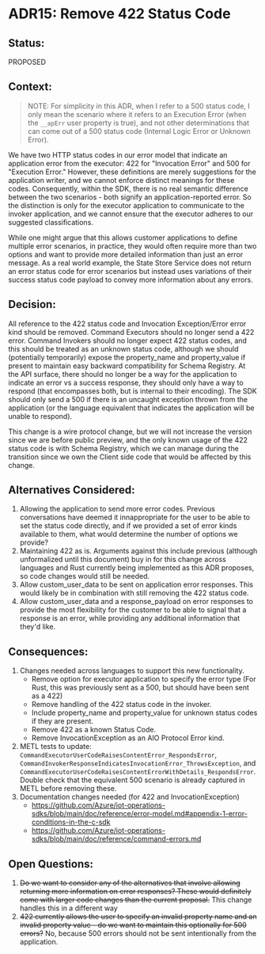 # ADR15: Remove 422 Status Code

## Status: 

PROPOSED

## Context: 

> NOTE: For simplicity in this ADR, when I refer to a 500 status code, I only mean the scenario where it refers to an Execution Error (when the `__apErr` user property is true), and not other determinations that can come out of a 500 status code (Internal Logic Error or Unknown Error).

We have two HTTP status codes in our error model that indicate an application error from the executor: 422 for "Invocation Error" and 500 for "Execution Error." However, these definitions are merely suggestions for the application writer, and we cannot enforce distinct meanings for these codes. Consequently, within the SDK, there is no real semantic difference between the two scenarios - both signify an application-reported error. So the distinction is only for the executor application to communicate to the invoker application, and we cannot ensure that the executor adheres to our suggested classifications.

While one might argue that this allows customer applications to define multiple error scenarios, in practice, they would often require more than two options and want to provide more detailed information than just an error message. As a real world example, the State Store Service does not return an error status code for error scenarios but instead uses variations of their success status code payload to convey more information about any errors.

## Decision: 

All reference to the 422 status code and Invocation Exception/Error error kind should be removed. Command Executors should no longer send a 422 error. Command Invokers should no longer expect 422 status codes, and this should be treated as an unknown status code, although we should (potentially temporarily) expose the property_name and property_value if present to maintain easy backward compatibility for Schema Registry.
At the API surface, there should no longer be a way for the application to indicate an error vs a success response, they should only have a way to respond (that encompasses both, but is internal to their encoding). The SDK should only send a 500 if there is an uncaught exception thrown from the application (or the language equivalent that indicates the application will be unable to respond).

This change is a wire protocol change, but we will not increase the version since we are before public preview, and the only known usage of the 422 status code is with Schema Registry, which we can manage during the transition since we own the Client side code that would be affected by this change.

## Alternatives Considered:

1. Allowing the application to send more error codes. Previous conversations have deemed it innappropriate for the user to be able to set the status code directly, and if we provided a set of error kinds available to them, what would determine the number of options we provide?
1. Maintaining 422 as is. Arguments against this include previous (although unformalized until this document) buy in for this change across languages and Rust currently being implemented as this ADR proposes, so code changes would still be needed.
1. Allow custom_user_data to be sent on application error responses. This would likely be in combination with still removing the 422 status code.
1. Allow custom_user_data and a response_payload on error responses to provide the most flexibility for the customer to be able to signal that a response is an error, while providing any additional information that they'd like.

## Consequences:

1. Changes needed across languages to support this new functionality.
    - Remove option for executor application to specify the error type (For Rust, this was previously sent as a 500, but should have been sent as a 422)
    - Remove handling of the 422 status code in the invoker.
    - Include property_name and property_value for unknown status codes if they are present.
    - Remove 422 as a known Status Code.
    - Remove InvocationException as an AIO Protocol Error kind.
1. METL tests to update: `CommandExecutorUserCodeRaisesContentError_RespondsError`, `CommandInvokerResponseIndicatesInvocationError_ThrowsException`, and `CommandExecutorUserCodeRaisesContentErrorWithDetails_RespondsError`. Double check that the equivalent 500 scenario is already captured in METL before removing these.
1. Documentation changes needed (for 422 and InvocationException)
    - https://github.com/Azure/iot-operations-sdks/blob/main/doc/reference/error-model.md#appendix-1-error-conditions-in-the-c-sdk
    - https://github.com/Azure/iot-operations-sdks/blob/main/doc/reference/command-errors.md


## Open Questions:

1. ~~Do we want to consider any of the alternatives that involve allowing returning more information on error responses? These would definitely come with larger code changes than the current proposal.~~ This change handles this in a different way
1. ~~422 currently allows the user to specify an invalid property name and an invalid property value - do we want to maintain this optionally for 500 errors?~~ No, because 500 errors should not be sent intentionally from the application.

